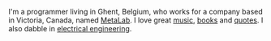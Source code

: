 I'm a programmer living in Ghent, Belgium, who works for a company based in Victoria, Canada, named [MetaLab](http://metalab.co/). I love great [music](https://soundcloud.com/purplesynth/likes), [books](books/) and [quotes](http://quotes.icidasset.com/). I also dabble in [electrical engineering](http://circuits.icidasset.com/).
